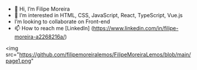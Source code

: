 ### 
-   👋 Hi, I’m Filipe Moreira 
- 👀 I’m interested in HTML, CSS, JavaScript, React, TypeScript, Vue.js
-  I’m looking to collaborate on Front-end
- 📫 How to reach me [LinkedIn] (https://www.linkedin.com/in/filipe-moreira-a2268216a/)  

<img src="https://github.com/filipemoreiralemos/FilipeMoreiraLemos/blob/main/page1.png" </img>
